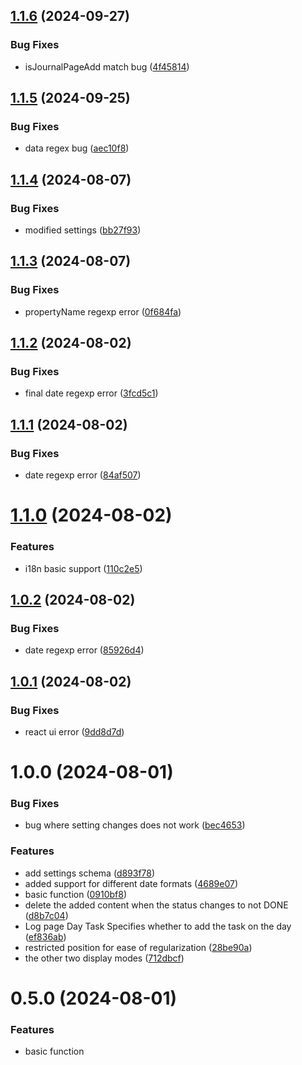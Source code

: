 ## [1.1.6](https://github.com/mlhiter/logseq-task-done-time-mini/compare/v1.1.5...v1.1.6) (2024-09-27)


### Bug Fixes

* isJournalPageAdd match bug ([4f45814](https://github.com/mlhiter/logseq-task-done-time-mini/commit/4f45814c1f8c8fc507f2884942d8d5ab55dcfd15))

## [1.1.5](https://github.com/mlhiter/logseq-task-done-time-mini/compare/v1.1.4...v1.1.5) (2024-09-25)


### Bug Fixes

* data regex bug ([aec10f8](https://github.com/mlhiter/logseq-task-done-time-mini/commit/aec10f89949a802f1cc6e4bc5f1fa738df9a1371))

## [1.1.4](https://github.com/mlhiter/logseq-task-done-time-mini/compare/v1.1.3...v1.1.4) (2024-08-07)


### Bug Fixes

* modified settings ([bb27f93](https://github.com/mlhiter/logseq-task-done-time-mini/commit/bb27f93e1118c6b367e67a6f9b5d521b763353d4))

## [1.1.3](https://github.com/mlhiter/logseq-task-done-time-mini/compare/v1.1.2...v1.1.3) (2024-08-07)


### Bug Fixes

* propertyName regexp error ([0f684fa](https://github.com/mlhiter/logseq-task-done-time-mini/commit/0f684fad82e87017a6b75fbadf0a8c06986dd5f9))

## [1.1.2](https://github.com/mlhiter/logseq-task-done-time-mini/compare/v1.1.1...v1.1.2) (2024-08-02)


### Bug Fixes

* final date regexp error ([3fcd5c1](https://github.com/mlhiter/logseq-task-done-time-mini/commit/3fcd5c1d17125c3d8657f67119c6a92299431871))

## [1.1.1](https://github.com/mlhiter/logseq-task-done-time-mini/compare/v1.1.0...v1.1.1) (2024-08-02)


### Bug Fixes

* date regexp error ([84af507](https://github.com/mlhiter/logseq-task-done-time-mini/commit/84af5079353b1c86d6d5b7cfda3036261f56ede9))

# [1.1.0](https://github.com/mlhiter/logseq-task-done-time-mini/compare/v1.0.2...v1.1.0) (2024-08-02)


### Features

* i18n basic support ([110c2e5](https://github.com/mlhiter/logseq-task-done-time-mini/commit/110c2e5ddfa7f99edadfe886e9a8633bca5cde45))

## [1.0.2](https://github.com/mlhiter/logseq-task-done-time-mini/compare/v1.0.1...v1.0.2) (2024-08-02)


### Bug Fixes

* date regexp error ([85926d4](https://github.com/mlhiter/logseq-task-done-time-mini/commit/85926d4564f9b5a334cb8dcb45a2f6d8a97cf285))

## [1.0.1](https://github.com/mlhiter/logseq-task-done-time-mini/compare/v1.0.0...v1.0.1) (2024-08-02)


### Bug Fixes

* react ui error ([9dd8d7d](https://github.com/mlhiter/logseq-task-done-time-mini/commit/9dd8d7d89bd78c7a3b56c96377c06792cb6701bb))

# 1.0.0 (2024-08-01)

### Bug Fixes

- bug where setting changes does not work ([bec4653](https://github.com/mlhiter/logseq-task-done-time-mini/commit/bec465396a735a684ce3a14e9c44fe68ac4c303c))

### Features

- add settings schema ([d893f78](https://github.com/mlhiter/logseq-task-done-time-mini/commit/d893f7890f55c48ef81ad32e0fc3d41de7d80ff1))
- added support for different date formats ([4689e07](https://github.com/mlhiter/logseq-task-done-time-mini/commit/4689e078106a3ed5c710dd69524adc101fd73670))
- basic function ([0910bf8](https://github.com/mlhiter/logseq-task-done-time-mini/commit/0910bf8d92c8d985eac254437d1f11dbbd310f81))
- delete the added content when the status changes to not DONE ([d8b7c04](https://github.com/mlhiter/logseq-task-done-time-mini/commit/d8b7c042d3d82f26fa74f5496792a1c340ed1f83))
- Log page Day Task Specifies whether to add the task on the day ([ef836ab](https://github.com/mlhiter/logseq-task-done-time-mini/commit/ef836ab73187fbb90e16d51d461b2baa9ad7634d))
- restricted position for ease of regularization ([28be90a](https://github.com/mlhiter/logseq-task-done-time-mini/commit/28be90a10bc4ff248bc90f7f3f1e021460c448b6))
- the other two display modes ([712dbcf](https://github.com/mlhiter/logseq-task-done-time-mini/commit/712dbcf670718c9aaacf3af7323adca2a83116c4))

# 0.5.0 (2024-08-01)

### Features

- basic function
